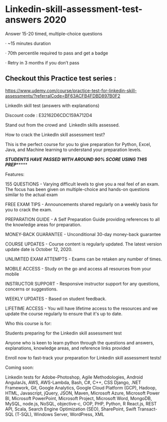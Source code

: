 # Linkedin-skill-assessment-test-answers 2020


Answer 15-20 timed, multiple-choice questions

·         ~15 minutes duration

·         70th percentile required to pass and get a badge

·         Retry in 3 months if you don’t pass

## Checkout this Practice test series : 
https://www.udemy.com/course/practice-test-for-linkedin-skill-assessments/?referralCode=BF63ACFB4FDBD897B0F2

 LinkedIn skill test (answers with explanations)
 
 Discount code : E32162D6CDC159A712D4

Stand out from the crowd and  LinkedIn skills assessed.

How to crack the LinkedIn skill assessment test?

This is the perfect course for you to give preparation for Python, Excel, Java, and Machine learning to understand your preparation levels.

***************STUDENTS HAVE PASSED WITH AROUND 90% SCORE USING THIS PREP********************

Features:

155 QUESTIONS - Varying difficult levels to give you a real feel of an exam. The focus has been given on multiple-choice and hands-on questions similar to the actual exam

FREE EXAM TIPS - Announcements shared regularly on a weekly basis for you to crack the exam.

PREPARATION GUIDE - A Self Preparation Guide providing references to all the knowledge areas for preparation.

MONEY-BACK GUARANTEE - Unconditional 30-day money-back guarantee

COURSE UPDATES - Course content is regularly updated. The latest version update date is October 12, 2020.

UNLIMITED EXAM ATTEMPTS - Exams can be retaken any number of times.

MOBILE ACCESS - Study on the go and access all resources from your mobile

INSTRUCTOR SUPPORT - Responsive instructor support for any questions, concerns or suggestions.

WEEKLY UPDATES - Based on student feedback.

LIFETIME ACCESS - You will have lifetime access to the resources and we update the course regularly to ensure that it's up to date.

Who this course is for:

Students preparing for the Linkedin skill assessment test

Anyone who is keen to learn python through the questions and answers, explanations, knowledge areas, and reference links provided

Enroll now to fast-track your preparation for Linkedin skill assessment tests!

Coming soon:

Linkedin tests for Adobe-Photoshop, Agile Methodologies, Android AngularJs, AWS, AWS-Lambda, Bash, C#, C++, CSS Django, .NET Framework, Git, Google Analytics, Google Cloud Platform (GCP), Hadoop, HTML, Javascript, jQuery, JSON, Maven, Microsoft Azure, Microsoft Power BI, Microsoft PowerPoint, Microsoft Project, Microsoft Word, MongoDB, MySQL, node.js, NoSQL, objective-c, OOP, PHP, Python, R React.js, REST API, Scala, Search Engine Optimization (SEO), SharePoint, Swift Transact-SQL (T-SQL), Windows Server, WordPress, XML
